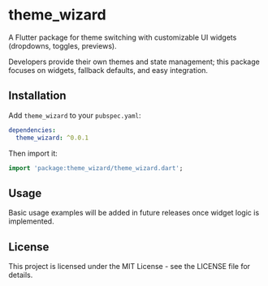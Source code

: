 # theme_wizard

A Flutter package for theme switching with customizable UI widgets (dropdowns, toggles, previews).

Developers provide their own themes and state management; this package focuses on widgets,
fallback defaults, and easy integration.

## Installation

Add `theme_wizard` to your `pubspec.yaml`:

```yaml
dependencies:
  theme_wizard: ^0.0.1
```

Then import it:

```dart
import 'package:theme_wizard/theme_wizard.dart';
```

## Usage

Basic usage examples will be added in future releases once widget logic is implemented.

## License

This project is licensed under the MIT License - see the LICENSE file for details.
